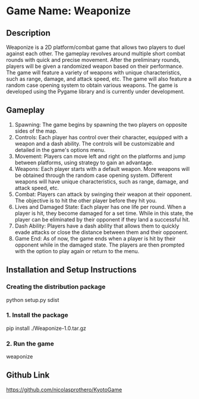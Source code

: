 # Game Name: Weaponize

## Description
Weaponize is a 2D platform/combat game that allows two players to duel against each other. The gameplay revolves around multiple short combat rounds with quick and precise movement. After the preliminary rounds, players will be given a randomized weapon based on their performance. The game will feature a variety of weapons with unique characteristics, such as range, damage, and attack speed, etc. The game will also feature a random case opening system to obtain various weapons. The game is developed using the Pygame library and is currently under development.

## Gameplay
1. Spawning: The game begins by spawning the two players on opposite sides of the map.
2. Controls: Each player has control over their character, equipped with a weapon and a dash ability. The controls will be customizable and detailed in the game's options menu.
3. Movement: Players can move left and right on the platforms and jump between platforms, using strategy to gain an advantage.
4. Weapons: Each player starts with a default weapon. More weapons will be obtained through the random case opening system. Different weapons will have unique characteristics, such as range, damage, and attack speed, etc.
5. Combat: Players can attack by swinging their weapon at their opponent. The objective is to hit the other player before they hit you.
6. Lives and Damaged State: Each player has one life per round. When a player is hit, they become damaged for a set time. While in this state, the player can be eliminated by their opponent if they land a successful hit.
7. Dash Ability: Players have a dash ability that allows them to quickly evade attacks or close the distance between them and their opponent. 
8. Game End: As of now, the game ends when a player is hit by their opponent while in the damaged state. The players are then prompted with the option to play again or return to the menu.


## Installation and Setup Instructions

### Creating the distribution package
python setup.py sdist


### 1. Install the package
pip install ./Weaponize-1.0.tar.gz

### 2. Run the game
weaponize


## Github Link
https://github.com/nicolasprothero/KyotoGame
